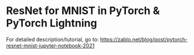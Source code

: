 # ResNet for MNIST in PyTorch & PyTorch Lightning
For detailed description/tutorial, go to: https://zablo.net/blog/post/pytorch-resnet-mnist-jupyter-notebook-2021
